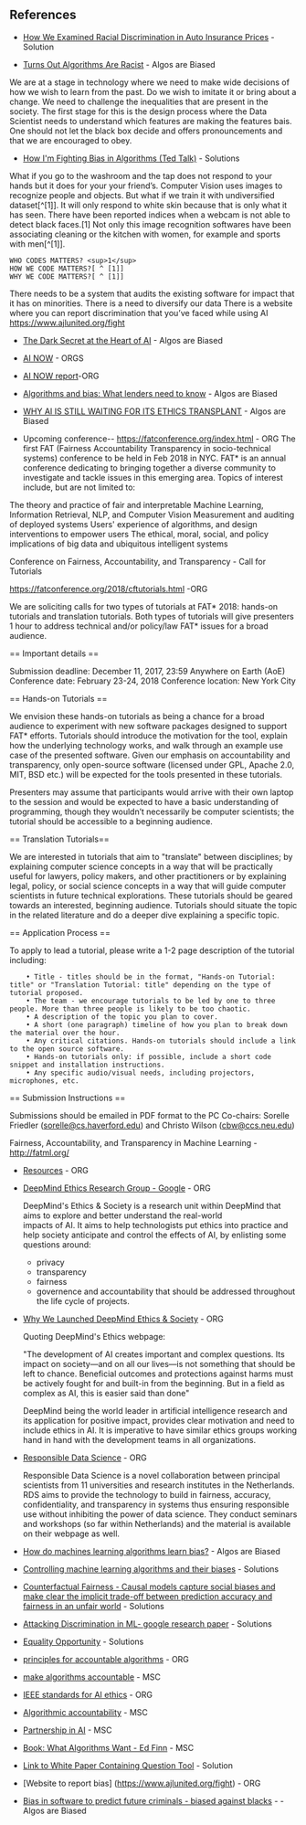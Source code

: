 ## References 

* [How We Examined Racial Discrimination in Auto Insurance Prices](https://www.propublica.org/article/minority-neighborhoods-higher-car-insurance-premiums-methodology) -  Solution

* [Turns Out Algorithms Are Racist](https://newrepublic.com/article/144644/turns-algorithms-racist?utm_content=buffer7f3ea&utm_medium=social&utm_source=twitter.com&utm_campaign=buffer) - Algos are Biased

We are at a stage in technology where we need to make wide decisions of how we wish to learn from the past. Do we wish to imitate it or bring about a change. We need to challenge the inequalities that are present in the society. The first stage for this is the design process where the Data Scientist needs to understand which features are making the features bais. One should not let the black box decide and offers pronouncements and that we are encouraged to obey.

* [How I'm Fighting Bias in Algorithms (Ted Talk)](http://www.ted.com/talks/joy_buolamwini_how_i_m_fighting_bias_in_algorithms) - Solutions

 What if you go to the washroom and the tap does not respond to your hands but it does for your your friend’s. Computer Vision uses images to recognize people and objects. But what if we train it with undiversified dataset[^[1]]. It will only respond to white skin because that is only what it has seen. There have been reported indices when a webcam is not able to detect black faces.[1] Not only this image recognition softwares have been associating cleaning or the kitchen with women, for example and sports with men[^[1]].


	WHO CODES MATTERS? <sup>1</sup>
	HOW WE CODE MATTERS?[ ^ [1]]
	WHY WE CODE MATTERS?[ ^ [1]]

There needs to be a system that audits the existing software for impact that it has on minorities. There is a need to diversify our data 
There is a website where you can report discrimination that you’ve faced while using AI
https://www.ajlunited.org/fight
 

* [The Dark Secret at the Heart of AI](https://www.technologyreview.com/s/604087/the-dark-secret-at-the-heart-of-ai/) - Algos are Biased


* [AI NOW](https://ainowinstitute.org/) - ORGS
* [AI NOW report](https://assets.contentful.com/8wprhhvnpfc0/1A9c3ZTCZa2KEYM64Wsc2a/8636557c5fb14f2b74b2be64c3ce0c78/_AI_Now_Institute_2017_Report_.pdf)-ORG

* [Algorithms and bias: What lenders need to know](www.whitecase.com/publications/insight/algorithms-and-bias-what-lenders-need-know) - Algos are Biased


* [WHY AI IS STILL WAITING FOR ITS ETHICS TRANSPLANT](https://www.wired.com/story/why-ai-is-still-waiting-for-its-ethics-transplant/) - Algos are Biased


* Upcoming conference-- 
https://fatconference.org/index.html - ORG
The first FAT (Fairness Accountability Transparency in socio-technical systems) conference to be held in Feb 2018 in NYC.
FAT* is an annual conference dedicating to bringing together a diverse community to investigate and tackle issues in this emerging area. Topics of interest include, but are not limited to:

The theory and practice of fair and interpretable Machine Learning, Information Retrieval, NLP, and Computer Vision
Measurement and auditing of deployed systems
Users' experience of algorithms, and design interventions to empower users
The ethical, moral, social, and policy implications of big data and ubiquitous intelligent systems

Conference on Fairness, Accountability, and Transparency - Call for Tutorials

https://fatconference.org/2018/cftutorials.html -ORG

We are soliciting calls for two types of tutorials at FAT* 2018: hands-on tutorials and translation tutorials. Both types of tutorials will give presenters 1 hour to address technical and/or policy/law FAT* issues for a broad audience.

== Important details ==

Submission deadline: December 11, 2017, 23:59 Anywhere on Earth (AoE)
Conference date: February 23-24, 2018
Conference location: New York City

== Hands-on Tutorials ==

We envision these hands-on tutorials as being a chance for a broad audience to experiment with new software packages designed to support FAT* efforts. Tutorials should introduce the motivation for the tool, explain how the underlying technology works, and walk through an example use case of the presented software. Given our emphasis on accountability and transparency, only open-source software (licensed under GPL, Apache 2.0, MIT, BSD etc.) will be expected for the tools presented in these tutorials.

Presenters may assume that participants would arrive with their own laptop to the session and would be expected to have a basic understanding of programming, though they wouldn’t necessarily be computer scientists; the tutorial should be accessible to a beginning audience.

== Translation Tutorials==

We are interested in tutorials that aim to "translate" between disciplines; by explaining computer science concepts in a way that will be practically useful for lawyers, policy makers, and other practitioners or by explaining legal, policy, or social science concepts in a way that will guide computer scientists in future technical explorations. These tutorials should be geared towards an interested, beginning audience. Tutorials should situate the topic in the related literature and do a deeper dive explaining a specific topic.

== Application Process ==

To apply to lead a tutorial, please write a 1-2 page description of the tutorial including:

        • Title - titles should be in the format, "Hands-on Tutorial: title" or "Translation Tutorial: title" depending on the type of tutorial proposed.
        • The team - we encourage tutorials to be led by one to three people. More than three people is likely to be too chaotic.
        • A description of the topic you plan to cover.
        • A short (one paragraph) timeline of how you plan to break down the material over the hour.
        • Any critical citations. Hands-on tutorials should include a link to the open source software.
        • Hands-on tutorials only: if possible, include a short code snippet and installation instructions.
        • Any specific audio/visual needs, including projectors, microphones, etc.

== Submission Instructions ==

Submissions should be emailed in PDF format to the PC Co-chairs: Sorelle Friedler (sorelle@cs.haverford.edu) and Christo Wilson (cbw@ccs.neu.edu)

Fairness, Accountability, and Transparency in Machine Learning - http://fatml.org/

* [Resources](https://fatconference.org/resources.html) - ORG

* [DeepMind Ethics Research Group - Google](https://deepmind.com/applied/deepmind-ethics-society/research/) - ORG

  DeepMind's Ethics & Society is a research unit within DeepMind that aims to explore and better understand the real-world    
  impacts of AI. It aims to help technologists put ethics into practice and help society anticipate and control the effects 
  of AI, by enlisting some questions around:
  * privacy
  * transparency 
  * fairness 
  * governence and accountability that should be addressed throughout the life cycle of projects. 

* [Why We Launched DeepMind Ethics & Society](https://deepmind.com/blog/why-we-launched-deepmind-ethics-society/) - ORG

  Quoting DeepMind's Ethics webpage:
  
  "The development of AI creates important and complex questions. Its impact on society—and on all our lives—is not something    that should be left to chance. Beneficial outcomes and protections against harms must be actively fought for and built-in 
   from the beginning. But in a field as complex as AI, this is easier said than done"
  
  
  DeepMind being the world leader in artificial intelligence research and its application for positive impact, provides clear   motivation and need to include ethics in AI. It is imperative to have similar ethics groups working hand in hand with the     development teams in all organizations. 
   
* [Responsible Data Science](http://www.responsibledatascience.org/) - ORG

  Responsible Data Science is a novel collaboration between principal scientists from 11 universities and research institutes 
  in the Netherlands. RDS aims to provide the technology to build in fairness, accuracy, confidentiality, and transparency in 
  systems thus ensuring responsible use without inhibiting the power of data science. They conduct seminars and workshops (so 
  far within Netherlands) and the material is available on their webpage as well. 


* [How do machines learning algorithms learn bias?](https://towardsdatascience.com/how-do-machine-learning-algorithms-learn-bias-555809a1decb) - Algos are Biased

* [Controlling machine learning algorithms and their biases](https://www.mckinsey.com/business-functions/risk/our-insights/controlling-machine-learning-algorithms-and-their-biases) - Solutions

* [Counterfactual Fairness - Causal models capture social biases and make clear the implicit trade-off between prediction
accuracy and fairness in an unfair world](https://arxiv.org/pdf/1703.06856.pdf) - Solutions

* [Attacking Discrimination in ML- google research paper](https://research.google.com/bigpicture/attacking-discrimination-in-ml/) - Solutions

* [Equality Opportunity](https://drive.google.com/file/d/0B-wQVEjH9yuhanpyQjUwQS1JOTQ/view) - Solutions

* [principles for accountable algorithms](https://www.fatml.org/resources/principles-for-accountable-algorithms) - ORG

* [make algorithms accountable](https://www.nytimes.com/2016/08/01/opinion/make-algorithms-accountable.html) - MSC

* [IEEE standards for AI ethics](http://standards.ieee.org/develop/indconn/ec/autonomous_systems.html) - ORG

* [Algorithmic accountability](https://techcrunch.com/2017/04/30/algorithmic-accountability/) - MSC

* [Partnership in AI](https://www.partnershiponai.org) - MSC

* [Book: What Algorithms Want - Ed Finn](https://mitpress.mit.edu/books/what-algorithms-want) - MSC

* [Link to White Paper Containing Question Tool](https://cdt.org/issue/privacy-data/digital-decisions/) - Solution

* [Website to report bias] (https://www.ajlunited.org/fight) - ORG

* [Bias in software to predict future criminals - biased against blacks](https://www.propublica.org/article/machine-bias-risk-assessments-in-criminal-sentencing) -  - Algos are Biased
